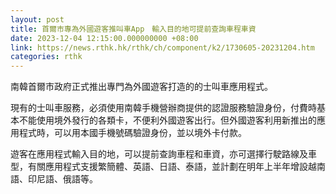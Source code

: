 ```yaml
---
layout: post
title: 首爾市專為外國遊客推叫車App　輸入目的地可提前查詢車程車資
date: 2023-12-04 12:15:00.000000000 +08:00
link: https://news.rthk.hk/rthk/ch/component/k2/1730605-20231204.htm
categories: rthk
---
```


南韓首爾市政府正式推出專門為外國遊客打造的的士叫車應用程式。

現有的士叫車服務，必須使用南韓手機營辦商提供的認證服務驗證身份，付費時基本不能使用境外發行的各類卡，不便利外國遊客出行。但外國遊客利用新推出的應用程式時，可以用本國手機號碼驗證身份，並以境外卡付款。

遊客在應用程式輸入目的地，可以提前查詢車程和車資，亦可選擇行駛路線及車型，有關應用程式支援繁簡體、英語、日語、泰語，並計劃在明年上半年增設越南語、印尼語、俄語等。
